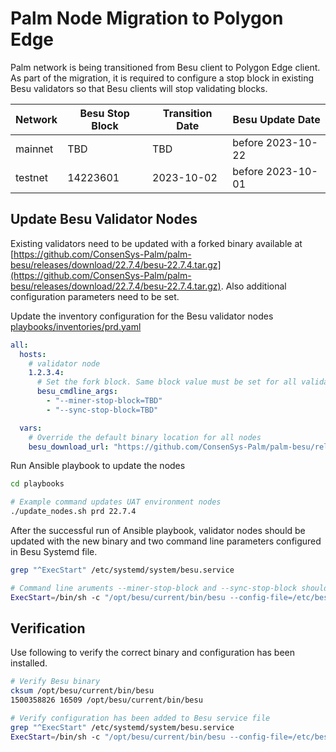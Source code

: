 
# Palm Node Migration to Polygon Edge

Palm network is being transitioned from Besu client to Polygon Edge client. As part of the migration, it is required to configure
a stop block in existing Besu validators so that Besu clients will stop validating blocks. 

| Network | Besu Stop Block | Transition Date | Besu Update Date  |
|---------|-----------------|-----------------|-------------------|
| mainnet |    TBD          |   TBD           | before 2023-10-22 |
| testnet |    14223601     |   2023-10-02    | before 2023-10-01 |


## Update Besu Validator Nodes

Existing validators need to be updated with a forked binary available at [https://github.com/ConsenSys-Palm/palm-besu/releases/download/22.7.4/besu-22.7.4.tar.gz](https://github.com/ConsenSys-Palm/palm-besu/releases/download/22.7.4/besu-22.7.4.tar.gz). Also additional configuration parameters need to be set.

Update the inventory configuration for the Besu validator nodes
[playbooks/inventories/prd.yaml](playbooks/inventories/prd.yaml)
```yaml
all:
  hosts:
    # validator node
    1.2.3.4:
      # Set the fork block. Same block value must be set for all validators
      besu_cmdline_args:
        - "--miner-stop-block=TBD"
        - "--sync-stop-block=TBD"

  vars:
    # Override the default binary location for all nodes
    besu_download_url: "https://github.com/ConsenSys-Palm/palm-besu/releases/download/22.7.4/besu-22.7.4.tar.gz"
```
Run Ansible playbook to update the nodes
```bash
cd playbooks

# Example command updates UAT environment nodes
./update_nodes.sh prd 22.7.4
```

After the successful run of Ansible playbook, validator nodes should be updated with the new binary and two command line parameters configured in Besu Systemd file.

```bash
grep "^ExecStart" /etc/systemd/system/besu.service

# Command line aruments --miner-stop-block and --sync-stop-block should be appended to start command with the appropriate block number
ExecStart=/bin/sh -c "/opt/besu/current/bin/besu --config-file=/etc/besu/config.toml --miner-stop-block=TBD --sync-stop-block=TBD >> /var/log/besu/besu.log 2>&1"`
```

## Verification
Use following to verify the correct binary and configuration has been installed.

```bash
# Verify Besu binary
cksum /opt/besu/current/bin/besu
1500358826 16509 /opt/besu/current/bin/besu

# Verify configuration has been added to Besu service file
grep "^ExecStart" /etc/systemd/system/besu.service
ExecStart=/bin/sh -c "/opt/besu/current/bin/besu --config-file=/etc/besu/config.toml --miner-stop-block=14191201 --sync-stop-block=TBD >> /var/log/besu/besu.log 2>&1"
```